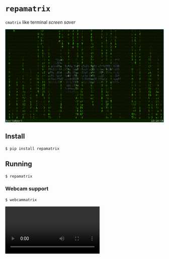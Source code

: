 # `repamatrix`

`cmatrix` like terminal *screen saver*

![screenshot](repamatrix.png)

## Install

```
$ pip install repamatrix
```

## Running

```
$ repamatrix
```

### Webcam support

```
$ webcammatrix
```

![demo](demo.mp4)
